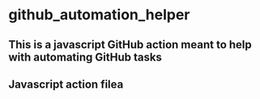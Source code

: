 # github_automation_helper
This is a javascript GitHub action meant to help with automating GitHub tasks
---

## Javascript action filea
